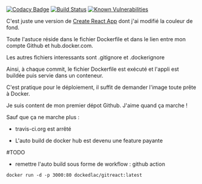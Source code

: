 [![Codacy Badge](https://app.codacy.com/project/badge/Grade/2daade0cbe8d42f08b8f83c74d3f559b)](https://www.codacy.com/gh/taviani/gitreact/dashboard?utm_source=github.com&amp;utm_medium=referral&amp;utm_content=taviani/gitreact&amp;utm_campaign=Badge_Grade)
[![Build Status](https://travis-ci.org/taviani/gitreact.svg?branch=master)](https://travis-ci.org/taviani/gitreact) [![Known Vulnerabilities](https://snyk.io/test/github/taviani/gitreact/badge.svg)](https://snyk.io/test/github/taviani/gitreact)

C'est juste une version de [Create React App](https://github.com/facebook/create-react-app) dont j'ai modifié la couleur de fond.

Toute l'astuce réside dans le fichier Dockerfile et dans le lien entre mon compte Github et hub.docker.com.

Les autres fichiers interessants sont .gitignore et .dockerignore

Ainsi, à chaque commit, le fichier Dockerfile est exécuté et l'appli est buildée puis servie dans un conteneur.

C'est pratique pour le déploiement, il suffit de demander l'image toute prête à Docker.

Je suis content de mon premier dépot Github. J'aime quand ça marche !

Sauf que ça ne marche plus :

-  travis-ci.org est arrêté

-  L'auto build de docker hub est devenu une feature payante

#TODO

-  remettre l'auto build sous forme de workflow : github action

`docker run -d -p 3000:80 dockedlac/gitreact:latest`
